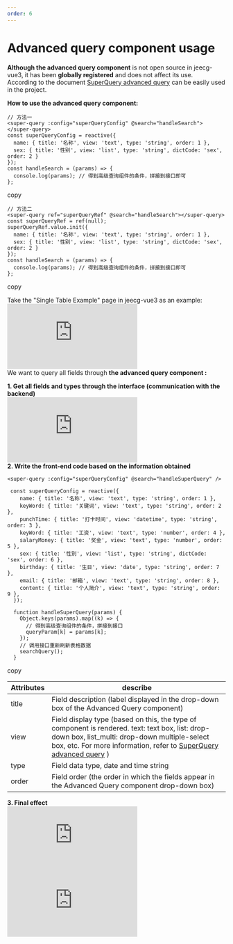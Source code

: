 ```yaml
---
order: 6
---
```


# Advanced query component usage

**Although the advanced query component** is not open source in jeecg-vue3, it has been **globally registered** and does not affect its use.  
According to the document [SuperQuery advanced query](https://help.jeecg.com/component/SuperQuery.html) can be easily used in the project.

**How to use the advanced query component:**

```
// 方法一
<super-query :config="superQueryConfig" @search="handleSearch"></super-query>
const superQueryConfig = reactive({
  name: { title: '名称', view: 'text', type: 'string', order: 1 },
  sex: { title: '性别', view: 'list', type: 'string', dictCode: 'sex', order: 2 }
});
const handleSearch = (params) => {
  console.log(params); // 得到高级查询组件的条件，拼接到接口即可
};
```

copy

```
// 方法二
<super-query ref="superQueryRef" @search="handleSearch"></super-query>
const superQueryRef = ref(null);
superQueryRef.value.init({
  name: { title: '名称', view: 'text', type: 'string', order: 1 },
  sex: { title: '性别', view: 'list', type: 'string', dictCode: 'sex', order: 2 }
});
const handleSearch = (params) => {
  console.log(params); // 得到高级查询组件的条件，拼接到接口即可
};
```

copy

Take the "Single Table Example" page in jeecg-vue3 as an example:  
![](https://lfs.k.topthink.com/lfs/fe216cecd9584d000f9f3cb2bfd55d2ef28de8760f1706f68d71365007627e26.dat)  
We want to query all fields through **the advanced query component :**

**1\. Get all fields and types through the interface (communication with the backend)**  
![](https://lfs.k.topthink.com/lfs/b1ef149cb4529c064b995acf2b4848484046a5627364f9959bbbe4139a48a858.dat)  
**2\. Write the front-end code based on the information obtained**

```
<super-query :config="superQueryConfig" @search="handleSuperQuery" />

 const superQueryConfig = reactive({
    name: { title: '名称', view: 'text', type: 'string', order: 1 },
    keyWord: { title: '关键词', view: 'text', type: 'string', order: 2 },
    punchTime: { title: '打卡时间', view: 'datetime', type: 'string', order: 3 },
    keyWord: { title: '工资', view: 'text', type: 'number', order: 4 },
    salaryMoney: { title: '奖金', view: 'text', type: 'number', order: 5 },
    sex: { title: '性别', view: 'list', type: 'string', dictCode: 'sex', order: 6 },
    birthday: { title: '生日', view: 'date', type: 'string', order: 7 },
    email: { title: '邮箱', view: 'text', type: 'string', order: 8 },
    content: { title: '个人简介', view: 'text', type: 'string', order: 9 },
  });

  function handleSuperQuery(params) {
    Object.keys(params).map((k) => {
      // 得到高级查询组件的条件，拼接到接口
      queryParam[k] = params[k];
    });
    // 调用接口重新刷新表格数据
    searchQuery();
  }

```

copy

| Attributes | describe                                                                                                                                                                                                                                                                                                        |
| ---------- | --------------------------------------------------------------------------------------------------------------------------------------------------------------------------------------------------------------------------------------------------------------------------------------------------------------- |
| title      | Field description (label displayed in the drop-down box of the Advanced Query component)                                                                                                                                                                                                                        |
| view       | Field display type (based on this, the type of component is rendered. text: text box, list: drop-down box, list_multi: drop-down multiple-select box, etc. For more information, refer to [SuperQuery advanced query](https://help.jeecg.com/component/SuperQuery.html#2%E9%85%8D%E7%BD%AE%E7%A4%BA%E4%BE%8B) ) |
| type       | Field data type, date and time string                                                                                                                                                                                                                                                                           |
| order      | Field order (the order in which the fields appear in the Advanced Query component drop-down box)                                                                                                                                                                                                                |

**3\. Final effect**  
![](https://lfs.k.topthink.com/lfs/194a31f1457b5183872938d208f3729bc405d3039d2ef668c15865c4df67cbe8.dat)  
![](https://lfs.k.topthink.com/lfs/7bf2aa8f71712b0bcbc1000492cd9d1840c4c4c133e539f20990532b4c671c0a.dat)
